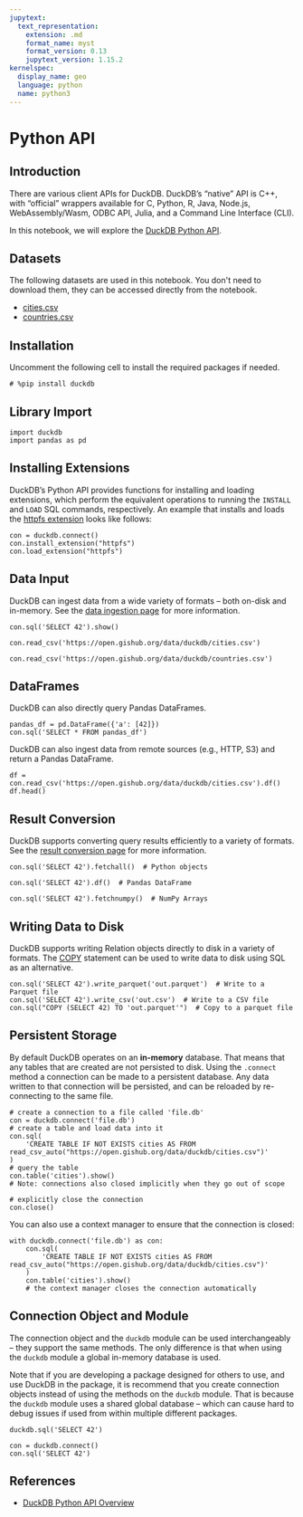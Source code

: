 ```yaml
---
jupytext:
  text_representation:
    extension: .md
    format_name: myst
    format_version: 0.13
    jupytext_version: 1.15.2
kernelspec:
  display_name: geo
  language: python
  name: python3
---
```


# Python API

## Introduction

There are various client APIs for DuckDB. DuckDB’s “native” API is C++, with “official” wrappers available for C, Python, R, Java, Node.js, WebAssembly/Wasm, ODBC API, Julia, and a Command Line Interface (CLI).

In this notebook, we will explore the [DuckDB Python API](https://duckdb.org/docs/api/python/overview).

## Datasets

The following datasets are used in this notebook. You don't need to download them, they can be accessed directly from the notebook.

- [cities.csv](https://open.gishub.org/data/duckdb/cities.csv)
- [countries.csv](https://open.gishub.org/data/duckdb/countries.csv)

## Installation

Uncomment the following cell to install the required packages if needed.

```{code-cell} ipython3
# %pip install duckdb
```

## Library Import

```{code-cell} ipython3
import duckdb
import pandas as pd
```

## Installing Extensions

DuckDB’s Python API provides functions for installing and loading extensions, which perform the equivalent operations to running the `INSTALL` and `LOAD` SQL commands, respectively. An example that installs and loads the [httpfs extension](https://duckdb.org/docs/extensions/httpfs) looks like follows:

```{code-cell} ipython3
con = duckdb.connect()
con.install_extension("httpfs")
con.load_extension("httpfs")
```

## Data Input

DuckDB can ingest data from a wide variety of formats – both on-disk and in-memory. See the [data ingestion page](https://duckdb.org/docs/api/python/data_ingestion) for more information.

```{code-cell} ipython3
con.sql('SELECT 42').show()
```

```{code-cell} ipython3
con.read_csv('https://open.gishub.org/data/duckdb/cities.csv')
```

```{code-cell} ipython3
con.read_csv('https://open.gishub.org/data/duckdb/countries.csv')
```

## DataFrames

DuckDB can also directly query Pandas DataFrames. 

```{code-cell} ipython3
pandas_df = pd.DataFrame({'a': [42]})
con.sql('SELECT * FROM pandas_df')
```

DuckDB can also ingest data from remote sources (e.g., HTTP, S3) and return a Pandas DataFrame.

```{code-cell} ipython3
df = con.read_csv('https://open.gishub.org/data/duckdb/cities.csv').df()
df.head()
```

## Result Conversion

DuckDB supports converting query results efficiently to a variety of formats. See the [result conversion page](https://duckdb.org/docs/api/python/result_conversion) for more information.

```{code-cell} ipython3
con.sql('SELECT 42').fetchall()  # Python objects
```

```{code-cell} ipython3
con.sql('SELECT 42').df()  # Pandas DataFrame
```

```{code-cell} ipython3
con.sql('SELECT 42').fetchnumpy()  # NumPy Arrays
```

## Writing Data to Disk

DuckDB supports writing Relation objects directly to disk in a variety of formats. The [COPY](https://duckdb.org/docs/sql/statements/copy) statement can be used to write data to disk using SQL as an alternative.

```{code-cell} ipython3
con.sql('SELECT 42').write_parquet('out.parquet')  # Write to a Parquet file
con.sql('SELECT 42').write_csv('out.csv')  # Write to a CSV file
con.sql("COPY (SELECT 42) TO 'out.parquet'")  # Copy to a parquet file
```

## Persistent Storage

By default DuckDB operates on an **in-memory** database. That means that any tables that are created are not persisted to disk. Using the `.connect` method a connection can be made to a persistent database. Any data written to that connection will be persisted, and can be reloaded by re-connecting to the same file.

```{code-cell} ipython3
# create a connection to a file called 'file.db'
con = duckdb.connect('file.db')
# create a table and load data into it
con.sql(
    'CREATE TABLE IF NOT EXISTS cities AS FROM read_csv_auto("https://open.gishub.org/data/duckdb/cities.csv")'
)
# query the table
con.table('cities').show()
# Note: connections also closed implicitly when they go out of scope
```

```{code-cell} ipython3
# explicitly close the connection
con.close()
```

You can also use a context manager to ensure that the connection is closed:

```{code-cell} ipython3
with duckdb.connect('file.db') as con:
    con.sql(
        'CREATE TABLE IF NOT EXISTS cities AS FROM read_csv_auto("https://open.gishub.org/data/duckdb/cities.csv")'
    )
    con.table('cities').show()
    # the context manager closes the connection automatically
```

## Connection Object and Module

The connection object and the `duckdb` module can be used interchangeably – they support the same methods. The only difference is that when using the `duckdb` module a global in-memory database is used.

Note that if you are developing a package designed for others to use, and use DuckDB in the package, it is recommend that you create connection objects instead of using the methods on the `duckdb` module. That is because the `duckdb` module uses a shared global database – which can cause hard to debug issues if used from within multiple different packages.

```{code-cell} ipython3
duckdb.sql('SELECT 42')
```

```{code-cell} ipython3
con = duckdb.connect()
con.sql('SELECT 42')
```

## References

- [DuckDB Python API Overview](https://duckdb.org/docs/api/python/overview)
